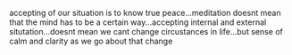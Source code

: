 accepting of our situation is to know true peace...meditation doesnt mean that the mind has to be a certain way...accepting 
internal and external situtation...doesnt mean we cant change circustances in life...but sense of calm and clarity as we go 
about that change

